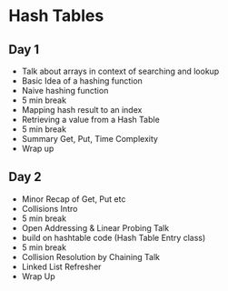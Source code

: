 # Hash Tables

## Day 1
- Talk about arrays in context of searching and lookup
- Basic Idea of a hashing function
- Naive hashing function
- 5 min break
- Mapping hash result to an index
- Retrieving a value from a Hash Table
- 5 min break
- Summary Get, Put, Time Complexity
- Wrap up

## Day 2
- Minor Recap of Get, Put etc
- Collisions Intro
- 5 min break
- Open Addressing & Linear Probing Talk
- build on hashtable code (Hash Table Entry class)
- 5 min break
- Collision Resolution by Chaining Talk
- Linked List Refresher
- Wrap Up
